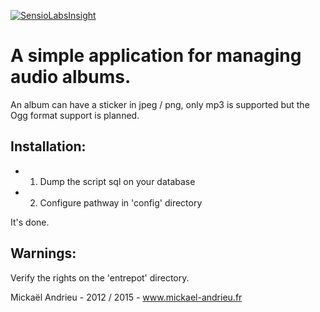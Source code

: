 [![SensioLabsInsight](https://insight.sensiolabs.com/projects/d0ec2050-f266-4032-b8ab-3ff2af54e5c6/big.png)](https://insight.sensiolabs.com/projects/d0ec2050-f266-4032-b8ab-3ff2af54e5c6)

A simple application for managing audio albums.
===============================================

An album can have a sticker in jpeg / png, only mp3 is supported but the Ogg format support is planned.

Installation:
-------------

* 1) Dump the script sql on your database
* 2) Configure pathway in 'config' directory

It's done.


Warnings:
---------
Verify the rights on the 'entrepot' directory.



Mickaël Andrieu - 2012 / 2015 - www.mickael-andrieu.fr
